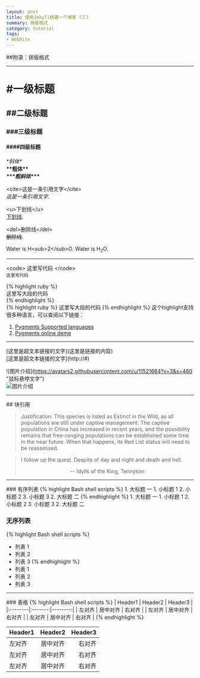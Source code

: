 ```yaml
---
layout: post
title: 使用Jekyll搭建一个博客 (三)
summary: 排版格式
category: tutorial
tags:
- WebSite
---
```


##附录：排版格式

<hr>

# &#35;一级标题

## &#35;&#35;二级标题

### &#35;&#35;&#35;三级标题

#### &#35;&#35;&#35;&#35;四级标题

*&#42;斜体&#42;*<br>
**&#42;&#42;粗体&#42;&#42;**<br>
***&#42;&#42;&#42;粗斜体&#42;&#42;&#42;***

&lt;cite&gt;这是一条引用文字&lt;/cite&gt;<br>
<cite>这是一条引用文字</cite>. 

&lt;u&gt;下划线&lt;/u&gt;<br>
<u>下划线</u>. 

&lt;del&gt;删除线&lt;/del&gt;<br>
<del>删除线</del>. 

Water is H&lt;sub&gt;2&lt;/sub&gt;O. 
Water is H<sub>2</sub>O. 

<hr>
&lt;code&gt; 这里写代码 &lt;&#47;code&gt;<br>
<code>这里写代码</code>

&#123;&#37; highlight ruby &#37;&#125;<br>
这里写大段的代码<br>
&#123;&#37; endhighlight &#37;&#125;<br>
{% highlight ruby %}
这里写大段的代码
{% endhighlight %}
这个highlight支持很多种语言，可以查阅以下链接：

1. [Pygments Supported languages](http://pygments.org/languages/)
2. [Pygments online deme](http://stackoverflow.com/questions/9652490/do-i-need-to-generate-a-css-file-from-pygments-for-my-jekyll-blog-to-enable-col)

<hr>
&#91;这里是超文本链接的文字&#93;&#40;这里是链接的内容&#41;<br>
[这里是超文本链接的文字](http://#)

&#33;&#91;图片介绍&#93;&#40;https://avatars2.githubusercontent.com/u/11521664?v=3&s=460 &quot;鼠标悬停文字&quot;&#41;<br>
![图片介绍](https://avatars2.githubusercontent.com/u/11521664?v=3&s=460 "鼠标悬停文字")

<hr>
## 块引用

> Justification:
> This species is listed as Extinct in the Wild, as all populations are still under captive management. The captive population in China has increased in recent years, and the possibility remains that free-ranging populations can be established some time in the near future. When that happens, its Red List status will need to be reassessed. 


> I follow up the quest. Despite of day and night and death and hell.
> <center> -- Idylls of the King, Tennyson </center>

<hr>
### 有序列表
{% highlight Bash shell scripts %}
1. 大标题 一
   1. 小标题 1
   2. 小标题 2
   3. 小标题 3
2. 大标题 二
{% endhighlight %}
1. 大标题 一
   1. 小标题 1
   2. 小标题 2
   3. 小标题 3
2. 大标题 二

### 无序列表
{% highlight Bash shell scripts %}
* 列表 1
* 列表 2
* 列表 3
{% endhighlight %}
* 列表 1
* 列表 2
* 列表 3

<hr>
### 表格
{% highlight Bash shell scripts %}
| Header1 | Header2 | Header3 |
|:--------|:-------:|--------:|
| 左对齐   | 居中对齐 |   右对齐 |
| 左对齐   | 居中对齐 |   右对齐 |
| 左对齐   | 居中对齐 |   右对齐 |
{% endhighlight %}

| Header1 | Header2 | Header3 |
|:--------|:-------:|--------:|
| 左对齐   | 居中对齐   | 右对齐   |
| 左对齐   | 居中对齐   | 右对齐   |
| 左对齐   | 居中对齐   | 右对齐   |


